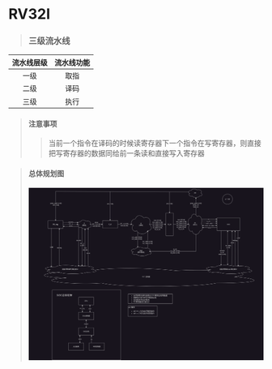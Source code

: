 # RV32I 

> ### 三级流水线 
|流水线层级|流水线功能|
|:----:  |:----:    |
|一级     |    取指  |
|二级     |    译码  |
|三级     |    执行  |
> #### 注意事项
>> 当前一个指令在译码的时候读寄存器下一个指令在写寄存器，则直接把写寄存器的数据同给前一条读和直接写入寄存器

> #### 总体规划图
> ![总体规划](./RTL_plan.png)